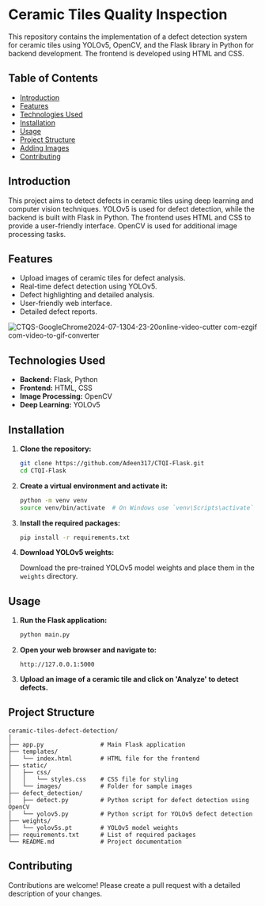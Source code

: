 # Ceramic Tiles Quality Inspection

This repository contains the implementation of a defect detection system for ceramic tiles using YOLOv5, OpenCV, and the Flask library in Python for backend development. The frontend is developed using HTML and CSS.

## Table of Contents

- [Introduction](#introduction)
- [Features](#features)
- [Technologies Used](#technologies-used)
- [Installation](#installation)
- [Usage](#usage)
- [Project Structure](#project-structure)
- [Adding Images](#adding-images)
- [Contributing](#contributing)

## Introduction

This project aims to detect defects in ceramic tiles using deep learning and computer vision techniques. YOLOv5 is used for defect detection, while the backend is built with Flask in Python. The frontend uses HTML and CSS to provide a user-friendly interface. OpenCV is used for additional image processing tasks.

## Features

- Upload images of ceramic tiles for defect analysis.
- Real-time defect detection using YOLOv5.
- Defect highlighting and detailed analysis.
- User-friendly web interface.
- Detailed defect reports.

![CTQS-GoogleChrome2024-07-1304-23-20online-video-cutter com-ezgif com-video-to-gif-converter](https://github.com/user-attachments/assets/9207d24e-62db-442f-ba05-34e79ff9957e)

## Technologies Used

- **Backend:** Flask, Python
- **Frontend:** HTML, CSS
- **Image Processing:** OpenCV
- **Deep Learning:** YOLOv5

## Installation

1. **Clone the repository:**

    ```sh
    git clone https://github.com/Adeen317/CTQI-Flask.git
    cd CTQI-Flask
    ```

2. **Create a virtual environment and activate it:**

    ```sh
    python -m venv venv
    source venv/bin/activate  # On Windows use `venv\Scripts\activate`
    ```

3. **Install the required packages:**

    ```sh
    pip install -r requirements.txt
    ```

4. **Download YOLOv5 weights:**

    Download the pre-trained YOLOv5 model weights and place them in the `weights` directory.

## Usage

1. **Run the Flask application:**

    ```sh
    python main.py
    ```

2. **Open your web browser and navigate to:**

    ```
    http://127.0.0.1:5000
    ```

3. **Upload an image of a ceramic tile and click on 'Analyze' to detect defects.**

## Project Structure

```
ceramic-tiles-defect-detection/
│
├── app.py                # Main Flask application
├── templates/
│   └── index.html        # HTML file for the frontend
├── static/
│   ├── css/
│   │   └── styles.css    # CSS file for styling
│   └── images/           # Folder for sample images
├── defect_detection/
│   ├── detect.py         # Python script for defect detection using OpenCV
│   └── yolov5.py         # Python script for YOLOv5 defect detection
├── weights/
│   └── yolov5s.pt        # YOLOv5 model weights
├── requirements.txt      # List of required packages
└── README.md             # Project documentation
```


## Contributing

Contributions are welcome! Please create a pull request with a detailed description of your changes.
